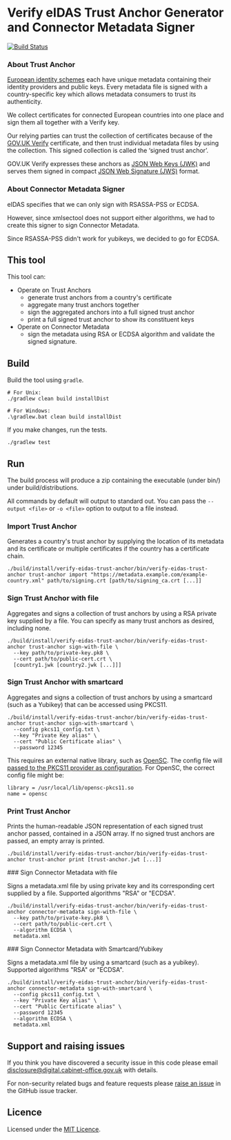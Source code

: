 Verify eIDAS Trust Anchor Generator and Connector Metadata Signer
===================================

[![Build Status](https://travis-ci.org/alphagov/verify-eidas-trust-anchor.svg?branch=master)](https://travis-ci.org/alphagov/verify-eidas-trust-anchor)

### About Trust Anchor
[European identity schemes](https://ec.europa.eu/digital-single-market/en/e-identification) each have unique metadata containing their identity providers and public keys. Every metadata file is signed with a country-specific key which allows metadata consumers to trust its authenticity.

We collect certificates for connected European countries into one place and sign them all together with a Verify key.

Our relying parties can trust the collection of certificates because of the [GOV.UK Verify](https://gov.uk/verify) certificate, and then trust individual metadata files by using the collection. This signed collection is called the ‘signed trust anchor’.

GOV.UK Verify expresses these anchors as [JSON Web Keys (JWK)](https://tools.ietf.org/html/rfc7517) and serves them signed in compact [JSON Web Signature (JWS)](https://tools.ietf.org/html/rfc7515) format.

### About Connector Metadata Signer

eIDAS specifies that we can only sign with RSASSA-PSS or ECDSA.  

However, since xmlsectool does not support either algorithms, we had to create this signer to sign Connector Metadata. 

Since RSASSA-PSS didn't work for yubikeys, we decided to go for ECDSA.

## This tool
This tool can:
* Operate on Trust Anchors
  * generate trust anchors from a country's certificate
  * aggregate many trust anchors together
  * sign the aggregated anchors into a full signed trust anchor
  * print a full signed trust anchor to show its constituent keys
* Operate on Connector Metadata
  * sign the metadata using RSA or ECDSA algorithm and validate the signed signature.

## Build

Build the tool using `gradle`.

    # For Unix:
    ./gradlew clean build installDist

    # For Windows:
    .\gradlew.bat clean build installDist

If you make changes, run the tests.

    ./gradlew test

## Run

The build process will produce a zip containing the executable (under bin/) under build/distributions. 
 
All commands by default will output to standard out. You can pass the `--output <file>` or `-o <file>` option to output to a file instead.

### Import Trust Anchor

Generates a country's trust anchor by supplying the location of its metadata and its certificate or multiple certificates if the country has a certificate chain.

    ./build/install/verify-eidas-trust-anchor/bin/verify-eidas-trust-anchor trust-anchor import "https://metadata.example.com/example-country.xml" path/to/signing.crt [path/to/signing_ca.crt [...]]

### Sign Trust Anchor with file

Aggregates and signs a collection of trust anchors by using a RSA private key supplied by a file. You can specify as many trust anchors as desired, including none.

    ./build/install/verify-eidas-trust-anchor/bin/verify-eidas-trust-anchor trust-anchor sign-with-file \
      --key path/to/private-key.pk8 \
      --cert path/to/public-cert.crt \
      [country1.jwk [country2.jwk [...]]]

### Sign Trust Anchor with smartcard

Aggregates and signs a collection of trust anchors by using a smartcard (such as a Yubikey) that can be accessed using PKCS11.

    ./build/install/verify-eidas-trust-anchor/bin/verify-eidas-trust-anchor trust-anchor sign-with-smartcard \
      --config pkcs11_config.txt \
      --key "Private Key alias" \
      --cert "Public Certificate alias" \
      --password 12345

This requires an external native library, such as [OpenSC](https://github.com/opensc/opensc). The config file will [passed to the PKCS11 provider as configuration](https://docs.oracle.com/javase/8/docs/technotes/guides/security/p11guide.html#P11Provider). For OpenSC, the correct config file might be:

    library = /usr/local/lib/opensc-pkcs11.so
    name = opensc

### Print Trust Anchor

Prints the human-readable JSON representation of each signed trust anchor passed, contained in a JSON array. If no signed trust anchors are passed, an empty array is printed.

    ./build/install/verify-eidas-trust-anchor/bin/verify-eidas-trust-anchor trust-anchor print [trust-anchor.jwt [...]]

### Sign Connector Metadata with file

Signs a metadata.xml file by using private key and its corresponding cert supplied by a file. 
Supported algorithms "RSA" or "ECDSA".

    ./build/install/verify-eidas-trust-anchor/bin/verify-eidas-trust-anchor connector-metadata sign-with-file \
      --key path/to/private-key.pk8 \
      --cert path/to/public-cert.crt \
      --algorithm ECDSA \
      metadata.xml

### Sign Connector Metadata with Smartcard/Yubikey

Signs a metadata.xml file by using a smartcard (such as a yubikey). 
Supported algorithms "RSA" or "ECDSA".

    ./build/install/verify-eidas-trust-anchor/bin/verify-eidas-trust-anchor connector-metadata sign-with-smartcard \
      --config pkcs11_config.txt \
      --key "Private Key alias" \
      --cert "Public Certificate alias" \
      --password 12345
      --algorithm ECDSA \
      metadata.xml

## Support and raising issues

If you think you have discovered a security issue in this code please email [disclosure@digital.cabinet-office.gov.uk](mailto:disclosure@digital.cabinet-office.gov.uk) with details.

For non-security related bugs and feature requests please [raise an issue](https://github.com/alphagov/verify-eidas-trust-anchor/issues/new) in the GitHub issue tracker.

## Licence

Licensed under the [MIT Licence](./LICENSE).
